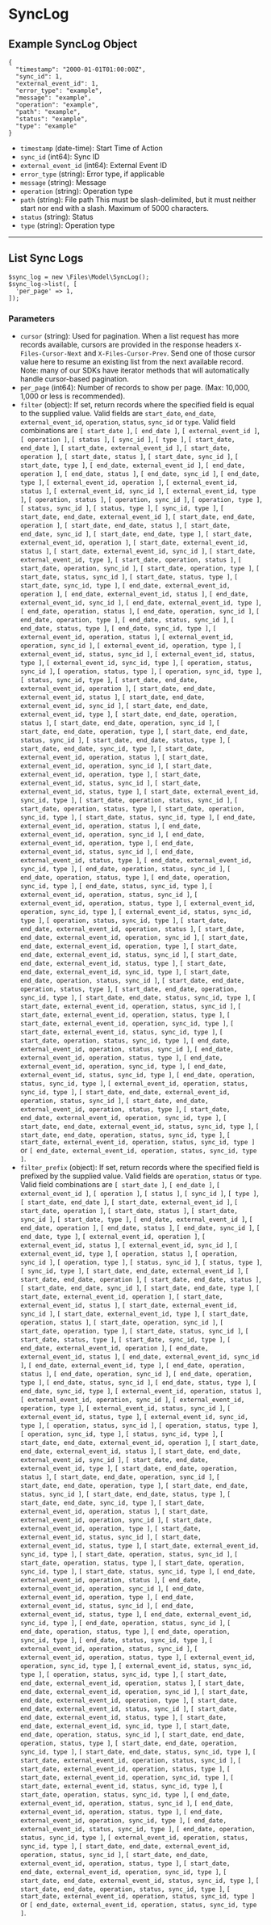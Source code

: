 # SyncLog

## Example SyncLog Object

```
{
  "timestamp": "2000-01-01T01:00:00Z",
  "sync_id": 1,
  "external_event_id": 1,
  "error_type": "example",
  "message": "example",
  "operation": "example",
  "path": "example",
  "status": "example",
  "type": "example"
}
```

* `timestamp` (date-time): Start Time of Action
* `sync_id` (int64): Sync ID
* `external_event_id` (int64): External Event ID
* `error_type` (string): Error type, if applicable
* `message` (string): Message
* `operation` (string): Operation type
* `path` (string): File path This must be slash-delimited, but it must neither start nor end with a slash. Maximum of 5000 characters.
* `status` (string): Status
* `type` (string): Operation type

---

## List Sync Logs

```
$sync_log = new \Files\Model\SyncLog();
$sync_log->list(, [
  'per_page' => 1,
]);
```


### Parameters

* `cursor` (string): Used for pagination.  When a list request has more records available, cursors are provided in the response headers `X-Files-Cursor-Next` and `X-Files-Cursor-Prev`.  Send one of those cursor value here to resume an existing list from the next available record.  Note: many of our SDKs have iterator methods that will automatically handle cursor-based pagination.
* `per_page` (int64): Number of records to show per page.  (Max: 10,000, 1,000 or less is recommended).
* `filter` (object): If set, return records where the specified field is equal to the supplied value. Valid fields are `start_date`, `end_date`, `external_event_id`, `operation`, `status`, `sync_id` or `type`. Valid field combinations are `[ start_date ]`, `[ end_date ]`, `[ external_event_id ]`, `[ operation ]`, `[ status ]`, `[ sync_id ]`, `[ type ]`, `[ start_date, end_date ]`, `[ start_date, external_event_id ]`, `[ start_date, operation ]`, `[ start_date, status ]`, `[ start_date, sync_id ]`, `[ start_date, type ]`, `[ end_date, external_event_id ]`, `[ end_date, operation ]`, `[ end_date, status ]`, `[ end_date, sync_id ]`, `[ end_date, type ]`, `[ external_event_id, operation ]`, `[ external_event_id, status ]`, `[ external_event_id, sync_id ]`, `[ external_event_id, type ]`, `[ operation, status ]`, `[ operation, sync_id ]`, `[ operation, type ]`, `[ status, sync_id ]`, `[ status, type ]`, `[ sync_id, type ]`, `[ start_date, end_date, external_event_id ]`, `[ start_date, end_date, operation ]`, `[ start_date, end_date, status ]`, `[ start_date, end_date, sync_id ]`, `[ start_date, end_date, type ]`, `[ start_date, external_event_id, operation ]`, `[ start_date, external_event_id, status ]`, `[ start_date, external_event_id, sync_id ]`, `[ start_date, external_event_id, type ]`, `[ start_date, operation, status ]`, `[ start_date, operation, sync_id ]`, `[ start_date, operation, type ]`, `[ start_date, status, sync_id ]`, `[ start_date, status, type ]`, `[ start_date, sync_id, type ]`, `[ end_date, external_event_id, operation ]`, `[ end_date, external_event_id, status ]`, `[ end_date, external_event_id, sync_id ]`, `[ end_date, external_event_id, type ]`, `[ end_date, operation, status ]`, `[ end_date, operation, sync_id ]`, `[ end_date, operation, type ]`, `[ end_date, status, sync_id ]`, `[ end_date, status, type ]`, `[ end_date, sync_id, type ]`, `[ external_event_id, operation, status ]`, `[ external_event_id, operation, sync_id ]`, `[ external_event_id, operation, type ]`, `[ external_event_id, status, sync_id ]`, `[ external_event_id, status, type ]`, `[ external_event_id, sync_id, type ]`, `[ operation, status, sync_id ]`, `[ operation, status, type ]`, `[ operation, sync_id, type ]`, `[ status, sync_id, type ]`, `[ start_date, end_date, external_event_id, operation ]`, `[ start_date, end_date, external_event_id, status ]`, `[ start_date, end_date, external_event_id, sync_id ]`, `[ start_date, end_date, external_event_id, type ]`, `[ start_date, end_date, operation, status ]`, `[ start_date, end_date, operation, sync_id ]`, `[ start_date, end_date, operation, type ]`, `[ start_date, end_date, status, sync_id ]`, `[ start_date, end_date, status, type ]`, `[ start_date, end_date, sync_id, type ]`, `[ start_date, external_event_id, operation, status ]`, `[ start_date, external_event_id, operation, sync_id ]`, `[ start_date, external_event_id, operation, type ]`, `[ start_date, external_event_id, status, sync_id ]`, `[ start_date, external_event_id, status, type ]`, `[ start_date, external_event_id, sync_id, type ]`, `[ start_date, operation, status, sync_id ]`, `[ start_date, operation, status, type ]`, `[ start_date, operation, sync_id, type ]`, `[ start_date, status, sync_id, type ]`, `[ end_date, external_event_id, operation, status ]`, `[ end_date, external_event_id, operation, sync_id ]`, `[ end_date, external_event_id, operation, type ]`, `[ end_date, external_event_id, status, sync_id ]`, `[ end_date, external_event_id, status, type ]`, `[ end_date, external_event_id, sync_id, type ]`, `[ end_date, operation, status, sync_id ]`, `[ end_date, operation, status, type ]`, `[ end_date, operation, sync_id, type ]`, `[ end_date, status, sync_id, type ]`, `[ external_event_id, operation, status, sync_id ]`, `[ external_event_id, operation, status, type ]`, `[ external_event_id, operation, sync_id, type ]`, `[ external_event_id, status, sync_id, type ]`, `[ operation, status, sync_id, type ]`, `[ start_date, end_date, external_event_id, operation, status ]`, `[ start_date, end_date, external_event_id, operation, sync_id ]`, `[ start_date, end_date, external_event_id, operation, type ]`, `[ start_date, end_date, external_event_id, status, sync_id ]`, `[ start_date, end_date, external_event_id, status, type ]`, `[ start_date, end_date, external_event_id, sync_id, type ]`, `[ start_date, end_date, operation, status, sync_id ]`, `[ start_date, end_date, operation, status, type ]`, `[ start_date, end_date, operation, sync_id, type ]`, `[ start_date, end_date, status, sync_id, type ]`, `[ start_date, external_event_id, operation, status, sync_id ]`, `[ start_date, external_event_id, operation, status, type ]`, `[ start_date, external_event_id, operation, sync_id, type ]`, `[ start_date, external_event_id, status, sync_id, type ]`, `[ start_date, operation, status, sync_id, type ]`, `[ end_date, external_event_id, operation, status, sync_id ]`, `[ end_date, external_event_id, operation, status, type ]`, `[ end_date, external_event_id, operation, sync_id, type ]`, `[ end_date, external_event_id, status, sync_id, type ]`, `[ end_date, operation, status, sync_id, type ]`, `[ external_event_id, operation, status, sync_id, type ]`, `[ start_date, end_date, external_event_id, operation, status, sync_id ]`, `[ start_date, end_date, external_event_id, operation, status, type ]`, `[ start_date, end_date, external_event_id, operation, sync_id, type ]`, `[ start_date, end_date, external_event_id, status, sync_id, type ]`, `[ start_date, end_date, operation, status, sync_id, type ]`, `[ start_date, external_event_id, operation, status, sync_id, type ]` or `[ end_date, external_event_id, operation, status, sync_id, type ]`.
* `filter_prefix` (object): If set, return records where the specified field is prefixed by the supplied value. Valid fields are `operation`, `status` or `type`. Valid field combinations are `[ start_date ]`, `[ end_date ]`, `[ external_event_id ]`, `[ operation ]`, `[ status ]`, `[ sync_id ]`, `[ type ]`, `[ start_date, end_date ]`, `[ start_date, external_event_id ]`, `[ start_date, operation ]`, `[ start_date, status ]`, `[ start_date, sync_id ]`, `[ start_date, type ]`, `[ end_date, external_event_id ]`, `[ end_date, operation ]`, `[ end_date, status ]`, `[ end_date, sync_id ]`, `[ end_date, type ]`, `[ external_event_id, operation ]`, `[ external_event_id, status ]`, `[ external_event_id, sync_id ]`, `[ external_event_id, type ]`, `[ operation, status ]`, `[ operation, sync_id ]`, `[ operation, type ]`, `[ status, sync_id ]`, `[ status, type ]`, `[ sync_id, type ]`, `[ start_date, end_date, external_event_id ]`, `[ start_date, end_date, operation ]`, `[ start_date, end_date, status ]`, `[ start_date, end_date, sync_id ]`, `[ start_date, end_date, type ]`, `[ start_date, external_event_id, operation ]`, `[ start_date, external_event_id, status ]`, `[ start_date, external_event_id, sync_id ]`, `[ start_date, external_event_id, type ]`, `[ start_date, operation, status ]`, `[ start_date, operation, sync_id ]`, `[ start_date, operation, type ]`, `[ start_date, status, sync_id ]`, `[ start_date, status, type ]`, `[ start_date, sync_id, type ]`, `[ end_date, external_event_id, operation ]`, `[ end_date, external_event_id, status ]`, `[ end_date, external_event_id, sync_id ]`, `[ end_date, external_event_id, type ]`, `[ end_date, operation, status ]`, `[ end_date, operation, sync_id ]`, `[ end_date, operation, type ]`, `[ end_date, status, sync_id ]`, `[ end_date, status, type ]`, `[ end_date, sync_id, type ]`, `[ external_event_id, operation, status ]`, `[ external_event_id, operation, sync_id ]`, `[ external_event_id, operation, type ]`, `[ external_event_id, status, sync_id ]`, `[ external_event_id, status, type ]`, `[ external_event_id, sync_id, type ]`, `[ operation, status, sync_id ]`, `[ operation, status, type ]`, `[ operation, sync_id, type ]`, `[ status, sync_id, type ]`, `[ start_date, end_date, external_event_id, operation ]`, `[ start_date, end_date, external_event_id, status ]`, `[ start_date, end_date, external_event_id, sync_id ]`, `[ start_date, end_date, external_event_id, type ]`, `[ start_date, end_date, operation, status ]`, `[ start_date, end_date, operation, sync_id ]`, `[ start_date, end_date, operation, type ]`, `[ start_date, end_date, status, sync_id ]`, `[ start_date, end_date, status, type ]`, `[ start_date, end_date, sync_id, type ]`, `[ start_date, external_event_id, operation, status ]`, `[ start_date, external_event_id, operation, sync_id ]`, `[ start_date, external_event_id, operation, type ]`, `[ start_date, external_event_id, status, sync_id ]`, `[ start_date, external_event_id, status, type ]`, `[ start_date, external_event_id, sync_id, type ]`, `[ start_date, operation, status, sync_id ]`, `[ start_date, operation, status, type ]`, `[ start_date, operation, sync_id, type ]`, `[ start_date, status, sync_id, type ]`, `[ end_date, external_event_id, operation, status ]`, `[ end_date, external_event_id, operation, sync_id ]`, `[ end_date, external_event_id, operation, type ]`, `[ end_date, external_event_id, status, sync_id ]`, `[ end_date, external_event_id, status, type ]`, `[ end_date, external_event_id, sync_id, type ]`, `[ end_date, operation, status, sync_id ]`, `[ end_date, operation, status, type ]`, `[ end_date, operation, sync_id, type ]`, `[ end_date, status, sync_id, type ]`, `[ external_event_id, operation, status, sync_id ]`, `[ external_event_id, operation, status, type ]`, `[ external_event_id, operation, sync_id, type ]`, `[ external_event_id, status, sync_id, type ]`, `[ operation, status, sync_id, type ]`, `[ start_date, end_date, external_event_id, operation, status ]`, `[ start_date, end_date, external_event_id, operation, sync_id ]`, `[ start_date, end_date, external_event_id, operation, type ]`, `[ start_date, end_date, external_event_id, status, sync_id ]`, `[ start_date, end_date, external_event_id, status, type ]`, `[ start_date, end_date, external_event_id, sync_id, type ]`, `[ start_date, end_date, operation, status, sync_id ]`, `[ start_date, end_date, operation, status, type ]`, `[ start_date, end_date, operation, sync_id, type ]`, `[ start_date, end_date, status, sync_id, type ]`, `[ start_date, external_event_id, operation, status, sync_id ]`, `[ start_date, external_event_id, operation, status, type ]`, `[ start_date, external_event_id, operation, sync_id, type ]`, `[ start_date, external_event_id, status, sync_id, type ]`, `[ start_date, operation, status, sync_id, type ]`, `[ end_date, external_event_id, operation, status, sync_id ]`, `[ end_date, external_event_id, operation, status, type ]`, `[ end_date, external_event_id, operation, sync_id, type ]`, `[ end_date, external_event_id, status, sync_id, type ]`, `[ end_date, operation, status, sync_id, type ]`, `[ external_event_id, operation, status, sync_id, type ]`, `[ start_date, end_date, external_event_id, operation, status, sync_id ]`, `[ start_date, end_date, external_event_id, operation, status, type ]`, `[ start_date, end_date, external_event_id, operation, sync_id, type ]`, `[ start_date, end_date, external_event_id, status, sync_id, type ]`, `[ start_date, end_date, operation, status, sync_id, type ]`, `[ start_date, external_event_id, operation, status, sync_id, type ]` or `[ end_date, external_event_id, operation, status, sync_id, type ]`.
